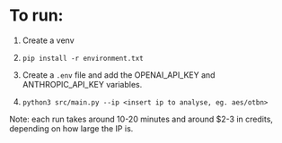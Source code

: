 # To run:
1) Create a venv
2) ```
   pip install -r environment.txt
   ```
3) Create a `.env` file and add the OPENAI_API_KEY and ANTHROPIC_API_KEY variables.
4) ```
   python3 src/main.py --ip <insert ip to analyse, eg. aes/otbn>
   ```

Note: each run takes around 10-20 minutes and around $2-3 in credits, depending on how large the IP is.
